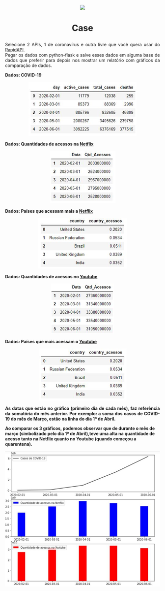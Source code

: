 <p align="center"><img src="https://images.sympla.com.br/582488b7b625b.png"></p>

<h1><b><p align="center">Case</p></b></h1>
<p align="justify">Selecione 2 APIs, 1 de coronavírus e outra livre que você quera usar do <a href="https://coronavirus-map.p.rapidapi.com/v1/spots/summary">RapidAPI</a>.</br>
Pegar os dados com python-flask e salve esses dados em alguma base de dados que preferir para depois nos mostrar um relatório com gráficos da comparação de dados.</p>


<b><p align="justify">Dados: COVID-19</p></b>
<p align="center"><img src="Fotos/Capturar.JPG"></p>

<b><p align="justify">Dados: Quantidades de acessos na <u>Netflix</u></p></b>
<p align="center"><img src="Fotos/Capturar1.JPG"></p>

<b><p align="justify">Dados: Países que acessam mais a <u>Netflix</u></p></b>
<p align="center"><img src="Fotos/Capturar2.JPG"></p>

<b><p align="justify">Dados: Quantidades de acessos no <u>Youtube</u></p></b>
<p align="center"><img src="Fotos/Capturar3.JPG"></p>

<b><p align="justify">Dados: Países que mais acessam o <u>Youtube</u></p></b>
<p align="center"><img src="Fotos/Capturar4.JPG"></p>

<b><p align="justify">As datas que estão no gráfico (primeiro dia de cada mês), faz referência da somatória do mês anterior. Por exemplo: a soma dos casos de COVID-19 do mês de Março, estão na linha do dia 1º de Abril.

Ao comparar os 3 gráficos, podemos observar que de durante o mês de março (simbolizado pelo dia 1º de Abril),teve uma alta na quantidade de acesso tanto na Netflix quanto no Youtube (quando começou a quarentena).</p></b>
<p align="center"><img src="Fotos/Capturar5.JPG"></p>